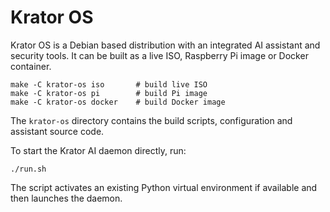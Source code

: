 # Krator OS

Krator OS is a Debian based distribution with an integrated AI assistant and
security tools. It can be built as a live ISO, Raspberry Pi image or Docker
container.

```
make -C krator-os iso       # build live ISO
make -C krator-os pi        # build Pi image
make -C krator-os docker    # build Docker image
```

The `krator-os` directory contains the build scripts, configuration and
assistant source code.

To start the Krator AI daemon directly, run:

```
./run.sh
```

The script activates an existing Python virtual environment if available and then launches the daemon.

